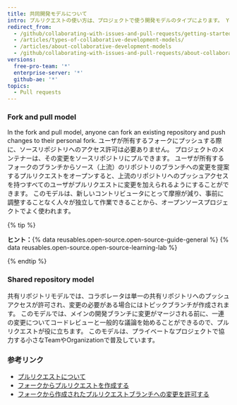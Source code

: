 ```yaml
---
title: 共同開発モデルについて
intro: プルリクエストの使い方は、プロジェクトで使う開発モデルのタイプによります。 You can use the fork and pull model or the shared repository model.
redirect_from:
  - /github/collaborating-with-issues-and-pull-requests/getting-started/about-collaborative-development-models
  - /articles/types-of-collaborative-development-models/
  - /articles/about-collaborative-development-models
  - /github/collaborating-with-issues-and-pull-requests/about-collaborative-development-models
versions:
  free-pro-team: '*'
  enterprise-server: '*'
  github-ae: '*'
topics:
  - Pull requests
---
```


### Fork and pull model

In the fork and pull model, anyone can fork an existing repository and push changes to their personal fork. ユーザが所有するフォークにプッシュする際に、ソースリポジトリへのアクセス許可は必要ありません。 プロジェクトのメンテナーは、その変更をソースリポジトリにプルできます。 ユーザが所有するフォークのブランチからソース（上流）のリポジトリのブランチへの変更を提案するプルリクエストをオープンすると、上流のリポジトリへのプッシュアクセスを持つすべてのユーザがプルリクエストに変更を加えられるようにすることができます。  このモデルは、新しいコントリビュータにとって摩擦が減り、事前に調整することなく人々が独立して作業できることから、オープンソースプロジェクトでよく使われます。

{% tip %}

**ヒント：**{% data reusables.open-source.open-source-guide-general %} {% data reusables.open-source.open-source-learning-lab %}

{% endtip %}

### Shared repository model

共有リポジトリモデルでは、コラボレータは単一の共有リポジトリへのプッシュアクセスが許可され、変更の必要がある場合にはトピックブランチが作成されます。 このモデルでは、メインの開発ブランチに変更がマージされる前に、一連の変更についてコードレビューと一般的な議論を始めることができるので、プルリクエストが役に立ちます。 このモデルは、プライベートなプロジェクトで協力する小さなTeamやOrganizationで普及しています。

### 参考リンク

- [プルリクエストについて](/articles/about-pull-requests)
- [フォークからプルリクエストを作成する](/articles/creating-a-pull-request-from-a-fork)
- [フォークから作成されたプルリクエストブランチへの変更を許可する](/articles/allowing-changes-to-a-pull-request-branch-created-from-a-fork)
